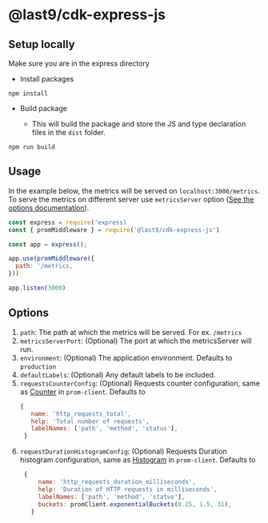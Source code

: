 # @last9/cdk-express-js

## Setup locally

Make sure you are in the express directory

- Install packages

```
npm install
```

- Build package

  - This will build the package and store the JS and type declaration files in
    the `dist` folder.

```
npm run build
```

## Usage

In the example below, the metrics will be served on `localhost:3000/metrics`. To
serve the metrics on different server use `metricsServer` option
([See the options documentation](#options)).

```js
const express = require('express)
const { promMiddleware } = require('@last9/cdk-express-js')

const app = express();

app.use(promMiddleware({
  path: '/metrics,
}))

app.listen(3000)

```

## Options

1. `path`: The path at which the metrics will be served. For ex. `/metrics`
2. `metricsServerPort`: (Optional) The port at which the metricsServer will run.
3. `environment`: (Optional) The application environment. Defaults to
   `production`
4. `defaultLabels`: (Optional) Any default labels to be included.
5. `requestsCounterConfig`: (Optional) Requests counter configuration, same as
   [Counter](https://github.com/siimon/prom-client#counter) in `prom-client`.
   Defaults to
   ```js
   {
      name: 'http_requests_total',
      help: 'Total number of requests',
      labelNames: ['path', 'method', 'status'],
    }
   ```
6. `requestDurationHistogramConfig`: (Optional) Requests Duration histogram
   configuration, same as
   [Histogram](https://github.com/siimon/prom-client#histogram) in
   `prom-client`. Defaults to
   ```js
    {
        name: 'http_requests_duration_milliseconds',
        help: 'Duration of HTTP requests in milliseconds',
        labelNames: ['path', 'method', 'status'],
        buckets: promClient.exponentialBuckets(0.25, 1.5, 31),
      }
   ```
